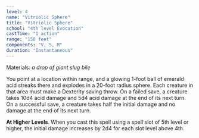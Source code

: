 ```yaml
---
level: 4
name: "Vitriolic Sphere"
title: "Vitriolic Sphere"
school: "4th level Evocation"
castTime: "1 action"
range: "150 feet"
components: "V, S, M"
duration: "Instantaneous"
---
```


Materials: *a drop of giant slug bile*

You point at a location within range, and a glowing 1-foot ball of emerald acid streaks there and explodes in a 20-foot radius sphere. Each creature in that area must make a Dexterity saving throw. On a failed save, a creature takes 10d4 acid damage and 5d4 acid damage at the end of its next turn. On a successful save, a creature takes half the initial damage and no damage at the end of its next turn.

**At Higher Levels**. When you cast this spell using a spell slot of 5th level or higher, the initial damage increases by 2d4 for each slot level above 4th.
